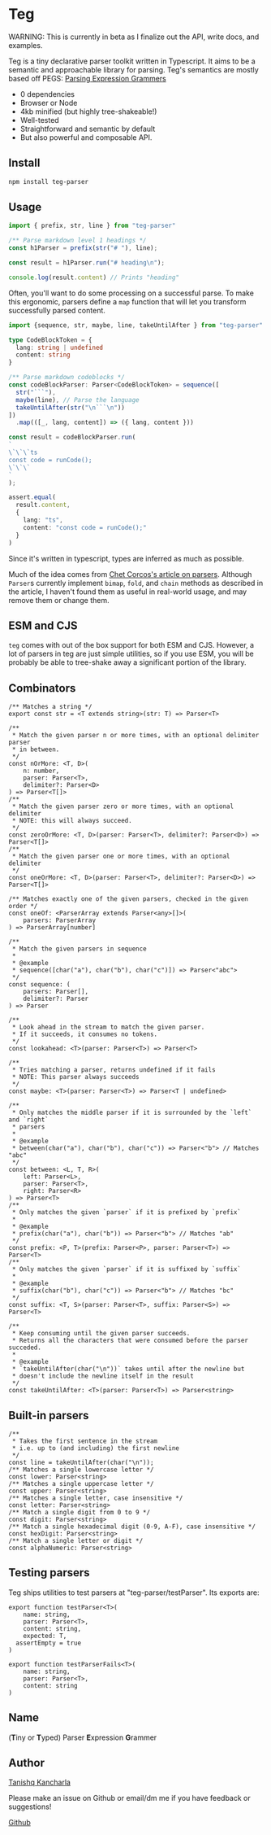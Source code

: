 # Teg

WARNING: This is currently in beta as I finalize out the API, write docs, and examples.

Teg is a tiny declarative parser toolkit written in Typescript. It aims to be a semantic and approachable library for parsing. Teg's semantics are mostly based off PEGS: [Parsing Expression Grammers](https://en.wikipedia.org/wiki/Parsing_expression_grammar)

* 0 dependencies
* Browser or Node
* 4kb minified (but highly tree-shakeable!)
* Well-tested
* Straightforward and semantic by default
* But also powerful and composable API.

## Install

```sh
npm install teg-parser
```

## Usage

```ts
import { prefix, str, line } from "teg-parser"

/** Parse markdown level 1 headings */
const h1Parser = prefix(str("# "), line);

const result = h1Parser.run("# heading\n");

console.log(result.content) // Prints "heading"
```

Often, you'll want to do some processing on a successful parse. To make this ergonomic, parsers define a `map` function that will let you transform successfully parsed content.

```ts
import {sequence, str, maybe, line, takeUntilAfter } from "teg-parser"

type CodeBlockToken = {
  lang: string | undefined
  content: string
}

/** Parse markdown codeblocks */
const codeBlockParser: Parser<CodeBlockToken> = sequence([
  str("```"),
  maybe(line), // Parse the language
  takeUntilAfter(str("\n```\n"))
])
  .map(([_, lang, content]) => ({ lang, content }))

const result = codeBlockParser.run(
`
\`\`\`ts
const code = runCode();
\`\`\`
`
);

assert.equal(
  result.content,
  {
    lang: "ts",
    content: "const code = runCode();"
  }
)

```

Since it's written in typescript, types are inferred as much as possible.

Much of the idea comes from [Chet Corcos's article on parsers](https://medium.com/@chetcorcos/introduction-to-parsers-644d1b5d7f3d). Although `Parser`s currently implement `bimap`, `fold`, and `chain` methods as described in the article, I haven't found them as useful in real-world usage, and may remove them or change them.

## ESM and CJS

`teg` comes with out of the box support for both ESM and CJS. However, a lot of parsers in teg are just simple utilities, so if you use ESM, you will be probably be able to tree-shake away a significant portion of the library.

## Combinators

```tsx
/** Matches a string */
export const str = <T extends string>(str: T) => Parser<T>
```
```tsx
/**
 * Match the given parser n or more times, with an optional delimiter parser
 * in between.
 */
const nOrMore: <T, D>(
	n: number,
	parser: Parser<T>,
	delimiter?: Parser<D>
) => Parser<T[]>
/**
 * Match the given parser zero or more times, with an optional delimiter
 * NOTE: this will always succeed.
 */
const zeroOrMore: <T, D>(parser: Parser<T>, delimiter?: Parser<D>) => Parser<T[]>
/**
 * Match the given parser one or more times, with an optional delimiter
 */
const oneOrMore: <T, D>(parser: Parser<T>, delimiter?: Parser<D>) => Parser<T[]>
```
```tsx
/** Matches exactly one of the given parsers, checked in the given order */
const oneOf: <ParserArray extends Parser<any>[]>(
	parsers: ParserArray
) => ParserArray[number]
```
```tsx
/**
 * Match the given parsers in sequence
 *
 * @example
 * sequence([char("a"), char("b"), char("c")]) => Parser<"abc">
 */
const sequence: (
	parsers: Parser[],
	delimiter?: Parser
) => Parser
```
```tsx
/**
 * Look ahead in the stream to match the given parser.
 * If it succeeds, it consumes no tokens.
 */
const lookahead: <T>(parser: Parser<T>) => Parser<T>
```
```tsx
/**
 * Tries matching a parser, returns undefined if it fails
 * NOTE: This parser always succeeds
 */
const maybe: <T>(parser: Parser<T>) => Parser<T | undefined>
```
```tsx
/**
 * Only matches the middle parser if it is surrounded by the `left` and `right`
 * parsers
 *
 * @example
 * between(char("a"), char("b"), char("c")) => Parser<"b"> // Matches "abc"
 */
const between: <L, T, R>(
	left: Parser<L>,
	parser: Parser<T>,
	right: Parser<R>
) => Parser<T>
/**
 * Only matches the given `parser` if it is prefixed by `prefix`
 *
 * @example
 * prefix(char("a"), char("b")) => Parser<"b"> // Matches "ab"
 */
const prefix: <P, T>(prefix: Parser<P>, parser: Parser<T>) => Parser<T>
/**
 * Only matches the given `parser` if it is suffixed by `suffix`
 *
 * @example
 * suffix(char("b"), char("c")) => Parser<"b"> // Matches "bc"
 */
const suffix: <T, S>(parser: Parser<T>, suffix: Parser<S>) => Parser<T>
```
```tsx
/**
 * Keep consuming until the given parser succeeds.
 * Returns all the characters that were consumed before the parser succeded.
 *
 * @example
 * `takeUntilAfter(char("\n"))` takes until after the newline but
 * doesn't include the newline itself in the result
 */
const takeUntilAfter: <T>(parser: Parser<T>) => Parser<string>
```

## Built-in parsers

```tsx
/**
 * Takes the first sentence in the stream
 * i.e. up to (and including) the first newline
 */
const line = takeUntilAfter(char("\n"));
/** Matches a single lowercase letter */
const lower: Parser<string>
/** Matches a single uppercase letter */
const upper: Parser<string>
/** Matches a single letter, case insensitive */
const letter: Parser<string>
/** Match a single digit from 0 to 9 */
const digit: Parser<string>
/** Match a single hexadecimal digit (0-9, A-F), case insensitive */
const hexDigit: Parser<string>
/** Match a single letter or digit */
const alphaNumeric: Parser<string>
```

## Testing parsers

Teg ships utilities to test parsers at "teg-parser/testParser". Its exports are:

```tsx
export function testParser<T>(
	name: string,
	parser: Parser<T>,
	content: string,
	expected: T,
  assertEmpty = true
)

export function testParserFails<T>(
	name: string,
	parser: Parser<T>,
	content: string
)
```

## Name

(**T**iny or **T**yped)  Parser **E**xpression **G**rammer

## Author

[Tanishq Kancharla](https://tanishqkancharla.dev)

Please make an issue on Github or email/dm me if you have feedback or suggestions!

[Github](https://github.com/tanishqkancharla/teg)
